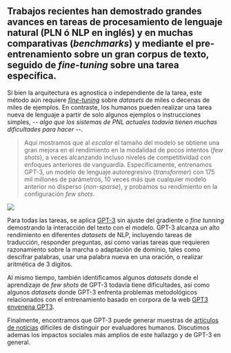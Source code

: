## Trabajos recientes han demostrado grandes avances en tareas de procesamiento de lenguaje natural (PLN ó NLP en inglés) y en muchas comparativas (_benchmarks_) y  mediante el pre-entrenamiento sobre un gran corpus de texto, seguido de _fine-tuning_ sobre una tarea específica. 

Si bien la arquitectura es agnostica o independiente de la tarea, este método aún requiere _[fine-tuning](#)_ sobre _datasets_ de miles o decenas de miles de ejemplos. En contraste, los humanos pueden realizar una tarea nueva de lenguaje a partir de solo algunos ejemplos o instrucciones simples, -- _algo que los sistemas de PNL actuales todavía tienen muchas dificultades para hacer_ --. 

> Aquí mostramos que al _escalar_ el tamaño del modelo se obtiene una gran mejora en el rendimiento en la modalidad de pocos intentos (_few shots_), a veces alcanzando incluso niveles de competitividad con enfoques anteriores de vanguardia. Específicamente, entrenamos GPT-3, un modelo de lenguaje autoregresivo (_transformer_) con 175 mil millones de parámetros, 10 veces más que cualquier modelo anterior no disperso (_non-sparse_), y probamos su rendimiento en la configuración _few shots_. 


[![](https://static.platzi.com/media/user_upload/EdGTFTcUMAEqlXf-1ff13759-a314-4e29-8099-ec229a12723c.jpg)](https://platzi.com/comunidad/mckay-wrigley-chateando-con-openai-gpt-3/)


Para todas las tareas, se aplica [GPT-3](#) sin ajuste del gradiente o _fine tunning_ demostrando la interacción del texto con el modelo. GPT-3 alcanza un alto rendimiento en diferentes _datasets_ de NLP, incluyendo tareas de traducción, responder preguntas, así como varias tareas que requieren razonamiento sobre la marcha o adaptación de dominio, tales como descifrar palabras, usar una palabra nueva en una oración, o realizar aritmética de 3 dígitos. 

Al mismo tiempo, también identificamos algunos _datasets_ donde el aprendizaje de _few shots_ de GPT-3 todavía tiene dificultades, así como algunos _datasets_ donde GPT-3 enfrenta problemas metodológicos relacionados con el entrenamiento basado en corpora de la web [GPT3 envenena GPT3](https://www.youtube.com/watch?v=VJ2mIFLxVTk). 

Finalmente, encontramos que GPT-3 puede generar muestras de [artículos de noticias](https://www.theverge.com/2020/5/30/21275524/microsoft-news-msn-layoffs-artificial-intelligence-ai-replacements) dificiles de distinguir por evaluadores humanos. Discutimos ademas los impactos sociales más amplios de este hallazgo y de GPT-3 en general.


